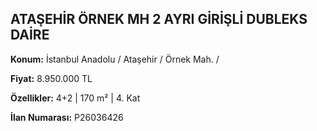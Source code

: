 ## ATAŞEHİR ÖRNEK MH 2 AYRI GİRİŞLİ DUBLEKS DAİRE

**Konum:** İstanbul Anadolu / Ataşehir / Örnek Mah. /

**Fiyat:** 8.950.000 TL

**Özellikler:** 4+2 | 170 m² | 4. Kat

**İlan Numarası:** P26036426
